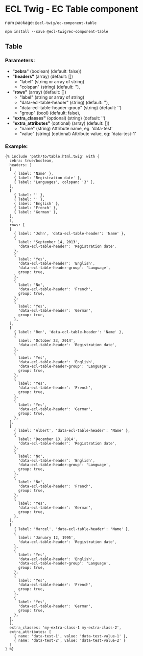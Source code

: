 # ECL Twig - EC Table component

npm package: `@ecl-twig/ec-component-table`

```shell
npm install --save @ecl-twig/ec-component-table
```

## Table

### Parameters:

- **"zebra"** (boolean) (default: false))
- **"headers"** (array) (default: [])
  - "label" (string or array of string)
  - "colspan" (string) (default: ''),
- **"rows"** (array) (default: [])
  - "label" (string or array of string)
  - "data-ecl-table-header" (string) (default: ''),
  - "data-ecl-table-header-group" (string) (default: '')
  - "group" (bool) (default: false),
- **"extra_classes"** (optional) (string) (default: '')
- **"extra_attributes"** (optional) (array) (default: [])
  - "name" (string) Attribute name, eg. 'data-test'
  - "value" (string) (optional) Attribute value, eg: 'data-test-1'

### Example:

<!-- prettier-ignore -->
```twig
{% include 'path/to/table.html.twig' with { 
  zebra: true/boolean, 
  headers: [
  [
    { label: 'Name' },
    { label: 'Registration date' },
    { label: 'Languages', colspan: '3' },
  ],
  [
    { label: '' },
    { label: '' },
    { label: 'English' },
    { label: 'French' },
    { label: 'German' },
  ],
  ],
  rows: [
  [
    { label: 'John', 'data-ecl-table-header': 'Name' },
    {
      label: 'September 14, 2013',
      'data-ecl-table-header': 'Registration date',
    },
    {
      label: 'Yes',
      'data-ecl-table-header': 'English',
      'data-ecl-table-header-group': 'Language',
      group: true,
    },
    {
      label: 'No',
      'data-ecl-table-header': 'French',
      group: true,
    },
    {
      label: 'Yes',
      'data-ecl-table-header': 'German',
      group: true,
    },
  ],
  [
    { label: 'Ron', 'data-ecl-table-header': 'Name' },
    {
      label: 'October 23, 2014',
      'data-ecl-table-header': 'Registration date',
    },
    {
      label: 'Yes',
      'data-ecl-table-header': 'English',
      'data-ecl-table-header-group': 'Language',
      group: true,
    },
    {
      label: 'Yes',
      'data-ecl-table-header': 'French',
      group: true,
    },
    {
      label: 'Yes',
      'data-ecl-table-header': 'German',
      group: true,
    },
  ],
  [
    { label: 'Albert', 'data-ecl-table-header': 'Name' },
    {
      label: 'December 13, 2014',
      'data-ecl-table-header': 'Registration date',
    },
    {
      label: 'No',
      'data-ecl-table-header': 'English',
      'data-ecl-table-header-group': 'Language',
      group: true,
    },
    {
      label: 'No',
      'data-ecl-table-header': 'French',
      group: true,
    },
    {
      label: 'Yes',
      'data-ecl-table-header': 'German',
      group: true,
    },
  ],
  [
    { label: 'Marcel', 'data-ecl-table-header': 'Name' },
    {
      label: 'January 12, 1995',
      'data-ecl-table-header': 'Registration date',
    },
    {
      label: 'Yes',
      'data-ecl-table-header': 'English',
      'data-ecl-table-header-group': 'Language',
      group: true,
    },
    {
      label: 'Yes',
      'data-ecl-table-header': 'French',
      group: true,
    },
    {
      label: 'Yes',
      'data-ecl-table-header': 'German',
      group: true,
    },
  ],
  ],
  extra_classes: 'my-extra-class-1 my-extra-class-2', 
  extra_attributes: [ 
    { name: 'data-test-1', value: 'data-test-value-1' }, 
    { name: 'data-test-2', value: 'data-test-value-2' } 
  ] 
} %}
```
